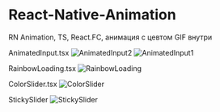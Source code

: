 # React-Native-Animation
RN Animation, TS, React.FC, анимация с цевтом
GIF внутри

AnimatedInput.tsx
![AnimatedInput2](https://user-images.githubusercontent.com/81965202/153065316-da524151-24ab-4d33-8410-9e3c6eb555ba.gif)
![AnimatedInput1](https://user-images.githubusercontent.com/81965202/153065352-022cef0a-ed1d-46f3-ac7f-f0ab1388bb5e.gif)

RainbowLoading.tsx
![RainbowLoading](https://user-images.githubusercontent.com/81965202/153065415-e7336ae3-68c2-4082-940f-b5615cc015ce.gif)

ColorSlider.tsx
![ColorSlider](https://user-images.githubusercontent.com/81965202/153065442-07f4df96-7ca3-43a1-b56f-8fdb4cf5b38d.gif)

StickySlider
![StickySlider](https://user-images.githubusercontent.com/81965202/153065454-28525ce2-e8ec-48eb-ae6f-ebbb87e01211.gif)

